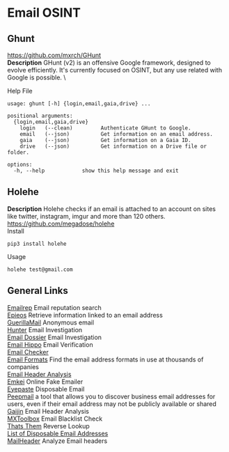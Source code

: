 # Email OSINT

## Ghunt
https://github.com/mxrch/GHunt \
**Description** GHunt (v2) is an offensive Google framework, designed to evolve efficiently.
It's currently focused on OSINT, but any use related with Google is possible. \

Help File
```
usage: ghunt [-h] {login,email,gaia,drive} ...

positional arguments:
  {login,email,gaia,drive}
    login   (--clean)         Authenticate GHunt to Google.
    email   (--json)          Get information on an email address.
    gaia    (--json)          Get information on a Gaia ID.
    drive   (--json)          Get information on a Drive file or folder.

options:
  -h, --help            show this help message and exit
  ```

## Holehe
**Description** Holehe checks if an email is attached to an account on sites like twitter, instagram, imgur and more than 120 others. \
https://github.com/megadose/holehe \
Install
```
pip3 install holehe
```
Usage
```
holehe test@gmail.com
```

  
## General Links
[Emailrep](https://emailrep.io/) Email reputation search \
[Epieos](https://epieos.com) Retrieve information linked to an email address \
[GuerillaMail](https://www.guerrillamail.com) Anonymous email \
[Hunter](https://hunter.io) Email Investigation \
[Email Dossier](https://centralops.net/co/emaildossier.aspx) Email Investigation \
[Email Hippo](https://tools.emailhippo.com/) Email Verification \
[Email Checker](https://email-checker.net/) \
[Email Formats](https://www.email-format.com/) Find the email address formats in use at thousands of companies \
[Email Header Analysis](https://www.iptrackeronline.com/email-header-analysis.php) \
[Emkei](https://emkei.cz) Online Fake Emailer \
[Eyepaste](https://www.eyepaste.com) Disposable Email \
[Peepmail](https://samy.pl/peepmail) a tool that allows you to discover business email addresses for users, even if their email address may not be publicly available or shared \
[Gaijin](https://www.gaijin.at/en/tools/e-mail-header-analyzer) Email Header Analysis \
[MXToolbox](https://mxtoolbox.com/blacklists.aspx) Email Blacklist Check \
[Thats Them](https://thatsthem.com/reverse-email-lookup) Reverse Lookup \
[List of Disposable Email Addresses](https://github.com/disposable-email-domains/disposable-email-domains/blob/master/disposable_email_blocklist.conf) \
[MailHeader](https://mailheader.org/) Analyze Email headers
